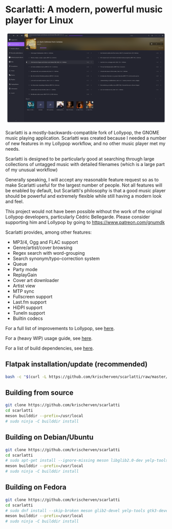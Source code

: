 # Scarlatti: A modern, powerful music player for Linux

![Scarlatti screenshot](./img/Screenshot_2024-08-24_01-57-42.png)

Scarlatti is a mostly-backwards-compatible fork of Lollypop, the GNOME music playing application.
Scarlatti was created because I needed a number of new features in my Lollypop workflow, and no
other music player met my needs.

Scarlatti is designed to be particularly good at searching through large collections of untagged
music with detailed filenames (which is a large part of my unusual workflow)

Generally speaking, I will accept any reasonable feature request so as to make Scarlatti useful for
the largest number of people. Not all features will be enabled by default, but Scarlatti's philosophy
is that a good music player should be powerful and extremely flexible while still having a modern
look and feel.

This project would not have been possible without the work of the original Lollypop developers,
particularly Cédric Bellegarde. Please consider supporting him and Lollypop by going to
https://www.patreon.com/gnumdk

Scarlatti provides, among other features:

- MP3/4, Ogg and FLAC support
- Genre/artist/cover browsing
- Regex search with word-grouping
- Search synonym/typo-correction system
- Queue
- Party mode
- ReplayGain
- Cover art downloader
- Artist view
- MTP sync
- Fullscreen support
- Last.fm support
- HiDPI support
- TuneIn support
- Builtin codecs

For a full list of improvements to Lollypop, see [here](./scarlatti-vs-lollypop.md).

For a (heavy WIP) usage guide, see [here](./how-do-I.md).

For a list of build dependencies, see [here](./build-dependencies.md).

## Flatpak installation/update (recommended)
``` bash
bash -c "$(curl -L https://github.com/krischerven/scarlatti/raw/master/install-flatpak.sh)"
```

## Building from source

```bash
git clone https://github.com/krischerven/scarlatti
cd scarlatti
meson builddir --prefix=/usr/local
# sudo ninja -C builddir install
```

## Building on Debian/Ubuntu

```bash
git clone https://github.com/krischerven/scarlatti
cd scarlatti
# sudo apt-get install --ignore-missing meson libglib2.0-dev yelp-tools libgirepository1.0-dev libgtk-3-dev gir1.2-totemplparser-1.0 python-gi-dev
meson builddir --prefix=/usr/local
# sudo ninja -C builddir install
```

## Building on Fedora

```bash
git clone https://github.com/krischerven/scarlatti
cd scarlatti
# sudo dnf install --skip-broken meson glib2-devel yelp-tools gtk3-devel gobject-introspection-devel python3 pygobject3-devel python3-gobject-devel libsoup3-devel totem-pl-parser libhandy python3-pillow
meson builddir --prefix=/usr/local
# sudo ninja -C builddir install
```

<!-- [![Packaging status](https://repology.org/badge/vertical-allrepos/lollypop.svg)](https://repology.org/project/lollypop/versions) -->
    